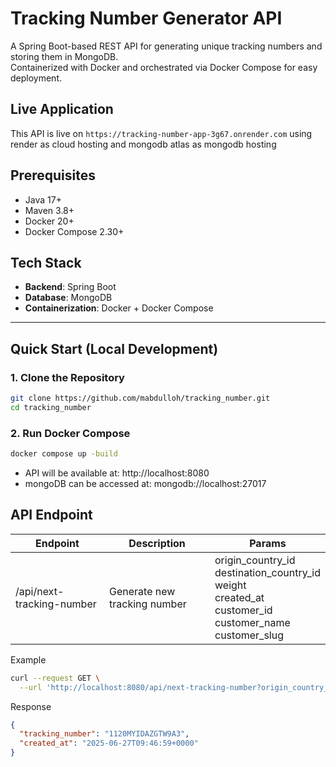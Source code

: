 # Tracking Number Generator API

A Spring Boot-based REST API for generating unique tracking numbers and storing them in MongoDB.  
Containerized with Docker and orchestrated via Docker Compose for easy deployment.

## Live Application
This API is live on ``https://tracking-number-app-3g67.onrender.com`` using render as cloud hosting and mongodb atlas as mongodb hosting

## Prerequisites
- Java 17+
- Maven 3.8+
- Docker 20+
- Docker Compose 2.30+

## Tech Stack
- **Backend**: Spring Boot
- **Database**: MongoDB
- **Containerization**: Docker + Docker Compose

---

## Quick Start (Local Development)

### 1. Clone the Repository
```bash
git clone https://github.com/mabdulloh/tracking_number.git
cd tracking_number
```

### 2. Run Docker Compose
```bash
docker compose up -build
```
- API will be available at: http://localhost:8080
- mongoDB can be accessed at: mongodb://localhost:27017

## API Endpoint
| Endpoint                  | Description                  | Params                                                                                                                                 |
|---------------------------|------------------------------|----------------------------------------------------------------------------------------------------------------------------------------|
| /api/next-tracking-number | Generate new tracking number | origin_country_id <br/> destination_country_id <br/> weight <br/> created_at <br/> customer_id <br/> customer_name <br/> customer_slug |

Example
```bash
curl --request GET \
  --url 'http://localhost:8080/api/next-tracking-number?origin_country_id=MY&destination_country_id=ID&weight=1.234&created_at=2018-11-20T19:29:32+08:00&customer_id=de619854-b59b-425e-9db4-943979e1bd49&customer_name=Redbox Logistic&customer_slug=redbox_logistics'
```
Response
```json
{
  "tracking_number": "1120MYIDAZGTW9A3",
  "created_at": "2025-06-27T09:46:59+0000"
}
```

